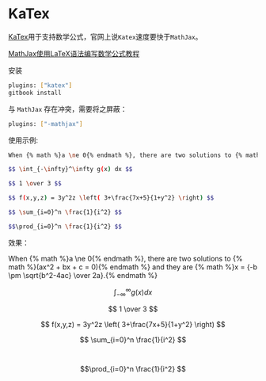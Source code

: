 # KaTex

[KaTex](https://plugins.gitbook.com/plugin/katex)用于支持数学公式，官网上说`Katex`速度要快于`MathJax`。

[MathJax使用LaTeX语法编写数学公式教程](http://iori.sinaapp.com/17.html)

安装

```bash
plugins: ["katex"]
gitbook install
```

与 `MathJax` 存在冲突，需要将之屏蔽：

```bash
plugins: ["-mathjax"]
```

使用示例:

```bash
When {% math %}a \ne 0{% endmath %}, there are two solutions to {% math %}(ax^2 + bx + c = 0){% endmath %} and they are {% math %}x = {-b \pm \sqrt{b^2-4ac} \over 2a}.{% endmath %}

$$ \int_{-\infty}^\infty g(x) dx $$

$$ 1 \over 3 $$

$$ f(x,y,z) = 3y^2z \left( 3+\frac{7x+5}{1+y^2} \right) $$

$$ \sum_{i=0}^n \frac{1}{i^2} $$　　

$$\prod_{i=0}^n \frac{1}{i^2} $$
```

效果：


When {% math %}a \ne 0{% endmath %}, there are two solutions to {% math %}(ax^2 + bx + c = 0){% endmath %} and they are {% math %}x = {-b \pm \sqrt{b^2-4ac} \over 2a}.{% endmath %}

$$ \int_{-\infty}^\infty g(x) dx $$

$$ 1 \over 3 $$

$$ f(x,y,z) = 3y^2z \left( 3+\frac{7x+5}{1+y^2} \right) $$

$$ \sum_{i=0}^n \frac{1}{i^2} $$　　

$$\prod_{i=0}^n \frac{1}{i^2} $$
